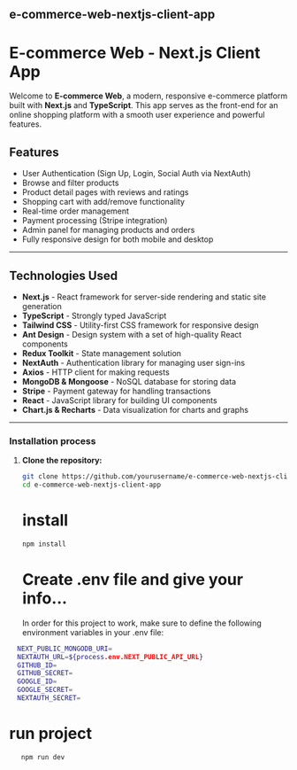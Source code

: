 ## e-commerce-web-nextjs-client-app

# E-commerce Web - Next.js Client App

Welcome to **E-commerce Web**, a modern, responsive e-commerce platform built with **Next.js** and **TypeScript**. This app serves as the front-end for an online shopping platform with a smooth user experience and powerful features.

## Features

- User Authentication (Sign Up, Login, Social Auth via NextAuth)
- Browse and filter products
- Product detail pages with reviews and ratings
- Shopping cart with add/remove functionality
- Real-time order management
- Payment processing (Stripe integration)
- Admin panel for managing products and orders
- Fully responsive design for both mobile and desktop

---

## Technologies Used

- **Next.js** - React framework for server-side rendering and static site generation
- **TypeScript** - Strongly typed JavaScript
- **Tailwind CSS** - Utility-first CSS framework for responsive design
- **Ant Design** - Design system with a set of high-quality React components
- **Redux Toolkit** - State management solution
- **NextAuth** - Authentication library for managing user sign-ins
- **Axios** - HTTP client for making requests
- **MongoDB & Mongoose** - NoSQL database for storing data
- **Stripe** - Payment gateway for handling transactions
- **React** - JavaScript library for building UI components
- **Chart.js & Recharts** - Data visualization for charts and graphs

---

### Installation process

1. **Clone the repository:**

   ```bash
   git clone https://github.com/yourusername/e-commerce-web-nextjs-client-app.git
   cd e-commerce-web-nextjs-client-app
   ```

   # install

   ```bash
   npm install
   ```

   # Create .env file and give your info...

   In order for this project to work, make sure to define the following environment variables in your .env file:

```bash
  NEXT_PUBLIC_MONGODB_URI=
  NEXTAUTH_URL=${process.env.NEXT_PUBLIC_API_URL}
  GITHUB_ID=
  GITHUB_SECRET=
  GOOGLE_ID=
  GOOGLE_SECRET=
  NEXTAUTH_SECRET=
```

# run project

```bash
   npm run dev
```
